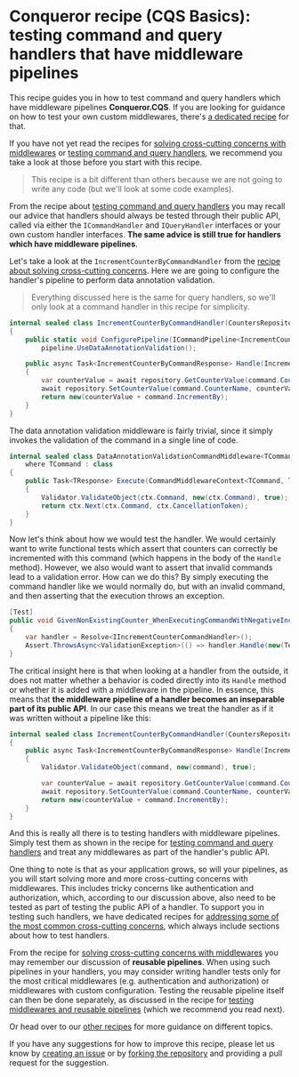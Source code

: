 # Conqueror recipe (CQS Basics): testing command and query handlers that have middleware pipelines

This recipe guides you in how to test command and query handlers which have middleware pipelines **Conqueror.CQS**. If you are looking for guidance on how to test your own custom middlewares, there's [a dedicated recipe](../testing-middlewares#readme) for that.

If you have not yet read the recipes for [solving cross-cutting concerns with middlewares](../solving-cross-cutting-concerns#readme) or [testing command and query handlers](../testing-handlers#readme), we recommend you take a look at those before you start with this recipe.

> This recipe is a bit different than others because we are not going to write any code (but we'll look at some code examples).

From the recipe about [testing command and query handlers](../testing-handlers#readme) you may recall our advice that handlers should always be tested through their public API, called via either the `ICommandHandler` and `IQueryHandler` interfaces or your own custom handler interfaces. **The same advice is still true for handlers which have middleware pipelines**.

Let's take a look at the `IncrementCounterByCommandHandler` from the [recipe about solving cross-cutting concerns](../solving-cross-cutting-concerns#readme). Here we are going to configure the handler's pipeline to perform data annotation validation.

> Everything discussed here is the same for query handlers, so we'll only look at a command handler in this recipe for simplicity.

```cs
internal sealed class IncrementCounterByCommandHandler(CountersRepository repository) : IIncrementCounterByCommandHandler
{
    public static void ConfigurePipeline(ICommandPipeline<IncrementCounterByCommand, IncrementCounterByCommandResponse> pipeline) => 
        pipeline.UseDataAnnotationValidation();

    public async Task<IncrementCounterByCommandResponse> Handle(IncrementCounterByCommand command, CancellationToken cancellationToken = default)
    {
        var counterValue = await repository.GetCounterValue(command.CounterName);
        await repository.SetCounterValue(command.CounterName, counterValue + command.IncrementBy);
        return new(counterValue + command.IncrementBy);
    }
}
```

The data annotation validation middleware is fairly trivial, since it simply invokes the validation of the command in a single line of code.

```cs
internal sealed class DataAnnotationValidationCommandMiddleware<TCommand, TResponse> : ICommandMiddleware<TCommand, TResponse>
    where TCommand : class
{
    public Task<TResponse> Execute(CommandMiddlewareContext<TCommand, TResponse> ctx)
    {
        Validator.ValidateObject(ctx.Command, new(ctx.Command), true);
        return ctx.Next(ctx.Command, ctx.CancellationToken);
    }
}
```

Now let's think about how we would test the handler. We would certainly want to write functional tests which assert that counters can correctly be incremented with this command (which happens in the body of the `Handle` method). However, we also would want to assert that invalid commands lead to a validation error. How can we do this? By simply executing the command handler like we would normally do, but with an invalid command, and then asserting that the execution throws an exception.

```cs
[Test]
public void GivenNonExistingCounter_WhenExecutingCommandWithNegativeIncrementBy_ValidationExceptionIsThrown()
{
    var handler = Resolve<IIncrementCounterCommandHandler>();
    Assert.ThrowsAsync<ValidationException>(() => handler.Handle(new(TestCounterName, -1)));
}
```

The critical insight here is that when looking at a handler from the outside, it does not matter whether a behavior is coded directly into its `Handle` method or whether it is added with a middleware in the pipeline. In essence, this means that **the middleware pipeline of a handler becomes an inseparable part of its public API**. In our case this means we treat the handler as if it was written without a pipeline like this:

```cs
internal sealed class IncrementCounterByCommandHandler(CountersRepository repository) : IIncrementCounterByCommandHandler
{
    public async Task<IncrementCounterByCommandResponse> Handle(IncrementCounterByCommand command, CancellationToken cancellationToken = default)
    {
        Validator.ValidateObject(command, new(command), true);

        var counterValue = await repository.GetCounterValue(command.CounterName);
        await repository.SetCounterValue(command.CounterName, counterValue + command.IncrementBy);
        return new(counterValue + command.IncrementBy);
    }
}
```

And this is really all there is to testing handlers with middleware pipelines. Simply test them as shown in the recipe for [testing command and query handlers](../testing-handlers#readme) and treat any middlewares as part of the handler's public API.

One thing to note is that as your application grows, so will your pipelines, as you will start solving more and more cross-cutting concerns with middlewares. This includes tricky concerns like authentication and authorization, which, according to our discussion above, also need to be tested as part of testing the public API of a handler. To support you in testing such handlers, we have dedicated recipes for [addressing some of the most common cross-cutting concerns](../../../../README.md#cqs-cross-cutting-concerns), which always include sections about how to test handlers.

From the recipe for [solving cross-cutting concerns with middlewares](../solving-cross-cutting-concerns#readme) you may remember our discussion of **reusable pipelines**. When using such pipelines in your handlers, you may consider writing handler tests only for the most critical middlewares (e.g. authentication and authorization) or middlewares with custom configuration. Testing the reusable pipeline itself can then be done separately, as discussed in the recipe for [testing middlewares and reusable pipelines](../testing-middlewares#readme) (which we recommend you read next).

Or head over to our [other recipes](../../../../../..#recipes) for more guidance on different topics.

If you have any suggestions for how to improve this recipe, please let us know by [creating an issue](https://github.com/MrWolfZ/Conqueror/issues/new?template=recipe-improvement-suggestion.md&title=[recipes.cqs.basics.testing-handlers-with-pipelines]%20...) or by [forking the repository](https://github.com/MrWolfZ/Conqueror/fork) and providing a pull request for the suggestion.
